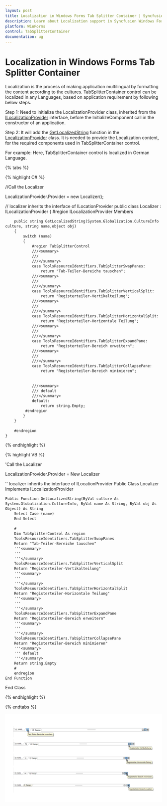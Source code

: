 ```yaml
---
layout: post
title: Localization in Windows Forms Tab Splitter Container | Syncfusion
description: Learn about Localization support in Syncfusion Windows Forms Tab Splitter Container control and more details.
platform: WinForms
control: TabSplitterContainer
documentation: ug
---
```


# Localization in Windows Forms Tab Splitter Container

Localization is the process of making application multilingual by formatting the content according to the cultures. TabSplitterContainer control can be localized in any Languages, based on application requirement by following below steps.

Step 1: Need to initialize the LocalizationProvider class, inherited from the [ILocalizationProvider](https://help.syncfusion.com/cr/windowsforms/Syncfusion.Windows.Forms.ILocalizationProvider.html) interface, before the InitializeComponent call in the constructor of an application.

Step 2: It will add the [GetLocalizedString](https://help.syncfusion.com/cr/windowsforms/Syncfusion.Windows.Forms.ILocalizationProvider.html#Syncfusion_Windows_Forms_ILocalizationProvider_GetLocalizedString_System_Globalization_CultureInfo_System_String_System_Object_) function in the [LocalizationProvider](https://help.syncfusion.com/cr/windowsforms/Syncfusion.Windows.Forms.LocalizationProvider.html) class. It is needed to provide the Localization content, for the required components used in TabSplitterContainer control.

For example:
Here, TabSplitterContainer control is localized in German Language.

{% tabs %}

{% highlight C# %}

//Call the Localizer

LocalizationProvider.Provider = new Localizer();

 // localizer inherits the interface of ILocationProvider
    public class Localizer : ILocalizationProvider
    {
        #region ILocalizationProvider Members

        public string GetLocalizedString(System.Globalization.CultureInfo culture, string name,object obj)
        {
            switch (name)
            {
                #region TabSplitterControl
                ///<summary> 
                ///
                ///</summary>
                case ToolsResourceIdentifiers.TabSplitterSwapPanes:
                    return "Tab-Teiler-Bereiche tauschen";
                ///<summary> 
                ///
                ///</summary>
                case ToolsResourceIdentifiers.TabSplitterVerticalSplit:
                    return "Registerteiler-Vertikalteilung";
                ///<summary> 
                ///
                ///</summary>
                case ToolsResourceIdentifiers.TabSplitterHorizontalSplit:
                    return "Registerteiler-Horizontale Teilung";
                ///<summary> 
                ///
                ///</summary>
                case ToolsResourceIdentifiers.TabSplitterExpandPane:
                    return "Registerteiler-Bereich erweitern";
                ///<summary> 
                ///
                ///</summary>
                case ToolsResourceIdentifiers.TabSplitterCollapsePane:
                    return "Registerteiler-Bereich minimieren";


                ///<summary>
                /// default
                ///</summary>
                default:
                    return string.Empty;
             #endregion
            }
        }

        #endregion
    }
{% endhighlight %}

{% highlight VB %}

'Call the Localizer

LocalizationProvider.Provider = New Localizer

'' localizer inherits the interface of ILocationProvider
Public Class Localizer
    Implements ILocalizationProvider
    
    Public Function GetLocalizedString(ByVal culture As System.Globalization.CultureInfo, ByVal name As String, ByVal obj As Object) As String
        Select Case (name)
        End Select
        
        #
        Dim TabSplitterControl As region
        ToolsResourceIdentifiers.TabSplitterSwapPanes
        Return "Tab-Teiler-Bereiche tauschen"
        '''<summary> 
        '''
        '''</summary>
        ToolsResourceIdentifiers.TabSplitterVerticalSplit
        Return "Registerteiler-Vertikalteilung"
        '''<summary> 
        '''
        '''</summary>
        ToolsResourceIdentifiers.TabSplitterHorizontalSplit
        Return "Registerteiler-Horizontale Teilung"
        '''<summary> 
        '''
        '''</summary>
        ToolsResourceIdentifiers.TabSplitterExpandPane
        Return "Registerteiler-Bereich erweitern"
        '''<summary> 
        '''
        '''</summary>
        ToolsResourceIdentifiers.TabSplitterCollapsePane
        Return "Registerteiler-Bereich minimieren"
        '''<summary>
        ''' default
        '''</summary>
        Return string.Empty
        #
        endregion
    End Function
End Class

{% endhighlight %}

{% endtabs %}

![Tab splitter localization](Localization_images/Localization.png)
